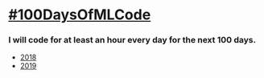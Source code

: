 # [#100DaysOfMLCode](https://www.youtube.com/watch?v=cuQMBj1cWPo) 


### I will code for at least an hour every day for the next 100 days.

* [2018](https://github.com/1dhiman/100days-ml/tree/master/2018)
* [2019](https://github.com/1dhiman/100days-ml/tree/master/2019)
